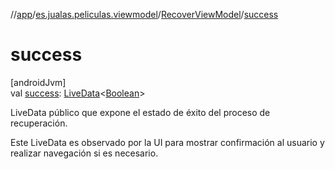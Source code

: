 //[app](../../../index.md)/[es.jualas.peliculas.viewmodel](../index.md)/[RecoverViewModel](index.md)/[success](success.md)

# success

[androidJvm]\
val [success](success.md): [LiveData](https://developer.android.com/reference/kotlin/androidx/lifecycle/LiveData.html)&lt;[Boolean](https://kotlinlang.org/api/latest/jvm/stdlib/kotlin-stdlib/kotlin/-boolean/index.html)&gt;

LiveData público que expone el estado de éxito del proceso de recuperación.

Este LiveData es observado por la UI para mostrar confirmación al usuario y realizar navegación si es necesario.

